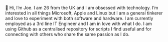 👋 Hi, I’m Joe. I am 26 from the UK and I am obsessed with technology. 
I’m interested in all things Microsoft, Apple and Linux but I am a general tinkerer and love to experiment with both software and hardware.
I am currently employed as a 3rd line IT Engineer and I am in love with what I do. 
I am using Github as a centralised repository for scripts I find useful and for connecting with others who share the same passion as I do.


<!---
J-O10/J-O10 is a ✨ special ✨ repository because its `README.md` (this file) appears on your GitHub profile.
You can click the Preview link to take a look at your changes.
--->
